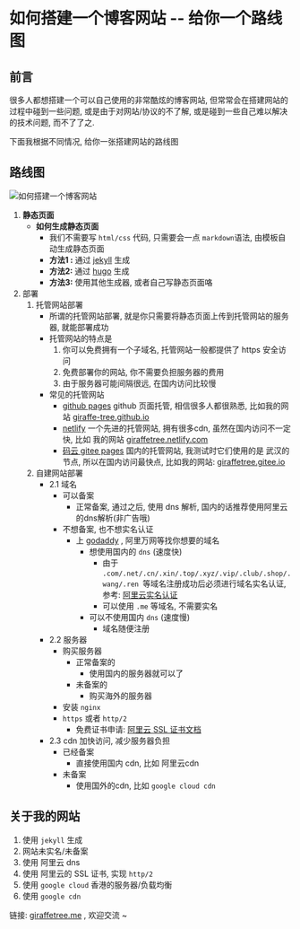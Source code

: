 # 如何搭建一个博客网站 -- 给你一个路线图

## 前言

很多人都想搭建一个可以自己使用的非常酷炫的博客网站, 但常常会在搭建网站的过程中碰到一些问题, 或是由于对网站/协议的不了解, 或是碰到一些自己难以解决的技术问题, 而不了了之. 

下面我根据不同情况, 给你一张搭建网站的路线图

## 路线图

![如何搭建一个博客网站](https://open-chen.oss-cn-hangzhou.aliyuncs.com/open/img/2019/April/%E5%A6%82%E4%BD%95%E6%90%AD%E5%BB%BA%E4%B8%80%E4%B8%AA%E5%8D%9A%E5%AE%A2%E7%BD%91%E7%AB%99.png)

1. **静态页面**
   - **如何生成静态页面**
     - 我们不需要写 `html/css` 代码, 只需要会一点 `markdown`语法, 由模板自动生成静态页面
     - **方法1 :** 通过 [jekyll](https://github.com/jekyll/jekyll)  生成
     - **方法2:**  通过 [hugo](https://github.com/gohugoio/hugo)  生成
     - **方法3:**  使用其他生成器, 或者自己写静态页面咯
2. 部署
   1. 托管网站部署
      - 所谓的托管网站部署, 就是你只需要将静态页面上传到托管网站的服务器, 就能部署成功
      - 托管网站的特点是
        1.  你可以免费拥有一个子域名, 托管网站一般都提供了 https 安全访问
        2.  免费部署你的网站, 你不需要负担服务器的费用
        3.  由于服务器可能间隔很远, 在国内访问比较慢
      - 常见的托管网站
        - [github pages](https://pages.github.com/)  github 页面托管, 相信很多人都很熟悉, 比如我的网站 [giraffe-tree.github.io](https://giraffe-tree.github.io/)
        - [netlify](https://netlify.com/) 一个先进的托管网站, 拥有很多cdn, 虽然在国内访问不一定快, 比如 我的网站 [giraffetree.netlify.com](https://giraffetree.netlify.com/)
        - [码云 gitee pages](http://git.mydoc.io/?t=154714#text_154714) 国内的托管网站, 我测试时它们使用的是 武汉的节点, 所以在国内访问最快点, 比如我的网站: [giraffetree.gitee.io](https://giraffetree.gitee.io/)
   2. 自建网站部署
      - 2.1 域名
        - 可以备案
          - 正常备案, 通过之后, 使用 dns 解析, 国内的话推荐使用阿里云的dns解析(非广告哦)
        - 不想备案, 也不想实名认证
          - 上 [godaddy](https://godaddy.com) , 阿里万网等找你想要的域名
            - 想使用国内的 `dns` (速度快)
              - 由于 `.com/.net/.cn/.xin/.top/.xyz/.vip/.club/.shop/.wang/.ren `等域名注册成功后必须进行域名实名认证, 参考: [阿里云实名认证](https://help.aliyun.com/knowledge_detail/41880.html)
              - 可以使用 `.me` 等域名, 不需要实名
            - 可以不使用国内 `dns` (速度慢)
              - 域名随便注册
      - 2.2 服务器
        - 购买服务器
          - 正常备案的
            - 使用国内的服务器就可以了
          - 未备案的
            - 购买海外的服务器
        - 安装 `nginx`
        - `https` 或者 `http/2`
          - 免费证书申请: [阿里云 SSL 证书文档](https://help.aliyun.com/document_detail/28535.html)
      - 2.3 cdn 加快访问, 减少服务器负担
        - 已经备案
          - 直接使用国内 cdn, 比如 阿里云cdn
        - 未备案
          - 使用国外的cdn, 比如 `google cloud cdn`



## 关于我的网站

1. 使用 `jekyll` 生成
2. 网站未实名/未备案
3. 使用 阿里云 dns
4. 使用 阿里云的 SSL 证书, 实现 `http/2`
5. 使用 `google cloud` 香港的服务器/负载均衡
6. 使用 `google cdn` 

链接: [giraffetree.me](https://giraffetree.me) , 欢迎交流 ~









